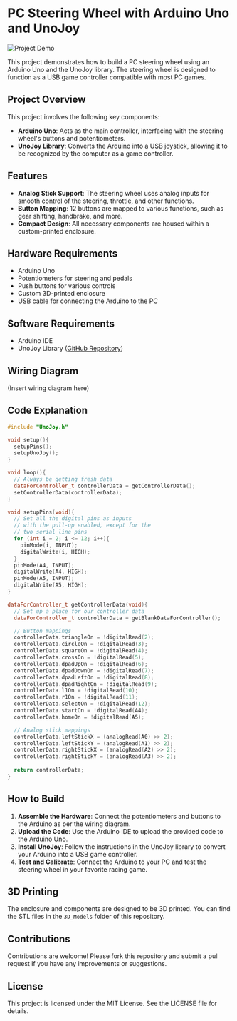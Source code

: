 
# PC Steering Wheel with Arduino Uno and UnoJoy

![Project Demo](demo.gif)

This project demonstrates how to build a PC steering wheel using an Arduino Uno and the UnoJoy library. The steering wheel is designed to function as a USB game controller compatible with most PC games.

## Project Overview

This project involves the following key components:
- **Arduino Uno**: Acts as the main controller, interfacing with the steering wheel's buttons and potentiometers.
- **UnoJoy Library**: Converts the Arduino into a USB joystick, allowing it to be recognized by the computer as a game controller.

## Features

- **Analog Stick Support**: The steering wheel uses analog inputs for smooth control of the steering, throttle, and other functions.
- **Button Mapping**: 12 buttons are mapped to various functions, such as gear shifting, handbrake, and more.
- **Compact Design**: All necessary components are housed within a custom-printed enclosure.

## Hardware Requirements

- Arduino Uno
- Potentiometers for steering and pedals
- Push buttons for various controls
- Custom 3D-printed enclosure
- USB cable for connecting the Arduino to the PC

## Software Requirements

- Arduino IDE
- UnoJoy Library ([GitHub Repository](https://github.com/AlanChatham/UnoJoy))

## Wiring Diagram

(Insert wiring diagram here)

## Code Explanation

```cpp
#include "UnoJoy.h"

void setup(){
  setupPins();
  setupUnoJoy();
}

void loop(){
  // Always be getting fresh data
  dataForController_t controllerData = getControllerData();
  setControllerData(controllerData);
}

void setupPins(void){
  // Set all the digital pins as inputs
  // with the pull-up enabled, except for the 
  // two serial line pins
  for (int i = 2; i <= 12; i++){
    pinMode(i, INPUT);
    digitalWrite(i, HIGH);
  }
  pinMode(A4, INPUT);
  digitalWrite(A4, HIGH);
  pinMode(A5, INPUT);
  digitalWrite(A5, HIGH);
}

dataForController_t getControllerData(void){
  // Set up a place for our controller data
  dataForController_t controllerData = getBlankDataForController();

  // Button mappings
  controllerData.triangleOn = !digitalRead(2);
  controllerData.circleOn = !digitalRead(3);
  controllerData.squareOn = !digitalRead(4);
  controllerData.crossOn = !digitalRead(5);
  controllerData.dpadUpOn = !digitalRead(6);
  controllerData.dpadDownOn = !digitalRead(7);
  controllerData.dpadLeftOn = !digitalRead(8);
  controllerData.dpadRightOn = !digitalRead(9);
  controllerData.l1On = !digitalRead(10);
  controllerData.r1On = !digitalRead(11);
  controllerData.selectOn = !digitalRead(12);
  controllerData.startOn = !digitalRead(A4);
  controllerData.homeOn = !digitalRead(A5);

  // Analog stick mappings
  controllerData.leftStickX = (analogRead(A0) >> 2);
  controllerData.leftStickY = (analogRead(A1) >> 2);
  controllerData.rightStickX = (analogRead(A2) >> 2);
  controllerData.rightStickY = (analogRead(A3) >> 2);
  
  return controllerData;
}
```

## How to Build

1. **Assemble the Hardware**: Connect the potentiometers and buttons to the Arduino as per the wiring diagram.
2. **Upload the Code**: Use the Arduino IDE to upload the provided code to the Arduino Uno.
3. **Install UnoJoy**: Follow the instructions in the UnoJoy library to convert your Arduino into a USB game controller.
4. **Test and Calibrate**: Connect the Arduino to your PC and test the steering wheel in your favorite racing game.

## 3D Printing

The enclosure and components are designed to be 3D printed. You can find the STL files in the `3D_Models` folder of this repository.

## Contributions

Contributions are welcome! Please fork this repository and submit a pull request if you have any improvements or suggestions.

## License

This project is licensed under the MIT License. See the LICENSE file for details.
